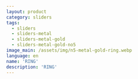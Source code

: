 ```yaml
---
layout: product
category: sliders
tags:
  - sliders
  - sliders-metal
  - sliders-metal-gold
  - sliders-metal-gold-no5
image_main: /assets/img/n5-metal-gold-ring.webp
language: en
name: 'RING'
description: 'RING'
---
```


